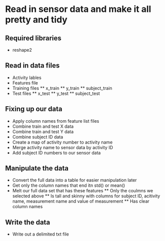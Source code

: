 #  Read in sensor data and make it all pretty and tidy
##  Required libraries
*  reshape2

##  Read in data files
* Activity lables
* Features file
* Training files
**  x_train
**  y_train
**  subject_train
* Test files
** x_test
** y_test
** subject_test

## Fixing up our data
* Apply column names from feature list files
* Combine train and test X data
* Combine train and test Y data
* Combine subject ID data
* Create a map of activity number to activity name
* Merge activity name to sensor data by activity ID
* Add subject ID numbers to our sensor data

## Manipulate the data
* Convert the full data into a table for easier manipulation later
* Get only the column names that end itn std() or mean()
* Melt our full data set that has these features
** Only the coulmns we selected above
** Is tall and skinny with columns for subject ID, acitivity name, measurement name and value of measurement
** Has clear column names

## Write the data
* Write out a delimited txt file
